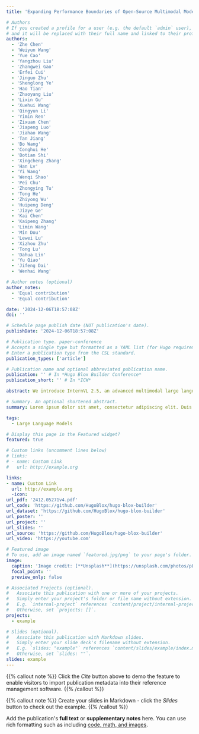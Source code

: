```yaml
---
title: 'Expanding Performance Boundaries of Open-Source Multimodal Models with Model, Data, and Test-Time Scaling'

# Authors
# If you created a profile for a user (e.g. the default `admin` user), write the username (folder name) here
# and it will be replaced with their full name and linked to their profile.
authors:
  - 'Zhe Chen'
  - 'Weiyun Wang'
  - 'Yue Cao'
  - 'Yangzhou Liu'
  - 'Zhangwei Gao'
  - 'Erfei Cui'
  - 'Jinguo Zhu'
  - 'Shenglong Ye'
  - 'Hao Tian'
  - 'Zhaoyang Liu'
  - 'Lixin Gu'
  - 'Xuehui Wang'
  - 'Qingyun Li'
  - 'Yimin Ren'
  - 'Zixuan Chen'
  - 'Jiapeng Luo'
  - 'Jiahao Wang'
  - 'Tan Jiang'
  - 'Bo Wang'
  - 'Conghui He'
  - 'Botian Shi'
  - 'Xingcheng Zhang'
  - 'Han Lv'
  - 'Yi Wang'
  - 'Wenqi Shao'
  - 'Pei Chu'
  - 'Zhongying Tu'
  - 'Tong He'
  - 'Zhiyong Wu'
  - 'Huipeng Deng'
  - 'Jiaye Ge'
  - 'Kai Chen'
  - 'Kaipeng Zhang'
  - 'Limin Wang'
  - 'Min Dou'
  - 'Lewei Lu'
  - 'Xizhou Zhu'
  - 'Tong Lu'
  - 'Dahua Lin'
  - 'Yu Qiao'
  - 'Jifeng Dai'
  - 'Wenhai Wang'

# Author notes (optional)
author_notes:
  - 'Equal contribution'
  - 'Equal contribution'

date: '2024-12-06T18:57:08Z'
doi: ''

# Schedule page publish date (NOT publication's date).
publishDate: '2024-12-06T18:57:08Z'

# Publication type. paper-conference
# Accepts a single type but formatted as a YAML list (for Hugo requirements).
# Enter a publication type from the CSL standard.
publication_types: ['article']

# Publication name and optional abbreviated publication name.
publication: '' # In *Hugo Blox Builder Conference*
publication_short: '' # In *ICW*

abstract: We introduce InternVL 2.5, an advanced multimodal large language model (MLLM) series that builds upon InternVL 2.0, maintaining its core model architecture while introducing significant enhancements in training and testing strategies as well as data quality. In this work, we delve into the relationship between model scaling and performance, systematically exploring the performance trends in vision encoders, language models, dataset sizes, and test-time configurations. Through extensive evaluations on a wide range of benchmarks, including multi-discipline reasoning, document understanding, multi-image / video understanding, real-world comprehension, multimodal hallucination detection, visual grounding, multilingual capabilities, and pure language processing, InternVL 2.5 exhibits competitive performance, rivaling leading commercial models such as GPT-4o and Claude-3.5-Sonnet. Notably, our model is the first open-source MLLMs to surpass 70% on the MMMU benchmark, achieving a 3.7-point improvement through Chain-of-Thought (CoT) reasoning and showcasing strong potential for test-time scaling. We hope this model contributes to the open-source community by setting new standards for developing and applying multimodal AI systems. HuggingFace demo see https://huggingface.co/spaces/OpenGVLab/InternVL.

# Summary. An optional shortened abstract.
summary: Lorem ipsum dolor sit amet, consectetur adipiscing elit. Duis posuere tellus ac convallis placerat. Proin tincidunt magna sed ex sollicitudin condimentum.

tags:
  - Large Language Models

# Display this page in the Featured widget?
featured: true

# Custom links (uncomment lines below)
# links:
# - name: Custom Link
#   url: http://example.org

links:
- name: Custom Link
  url: http://example.org
  -icon: 
url_pdf: '2412.05271v4.pdf'
url_code: 'https://github.com/HugoBlox/hugo-blox-builder'
url_dataset: 'https://github.com/HugoBlox/hugo-blox-builder'
url_poster: ''
url_project: ''
url_slides: ''
url_source: 'https://github.com/HugoBlox/hugo-blox-builder'
url_video: 'https://youtube.com'

# Featured image
# To use, add an image named `featured.jpg/png` to your page's folder.
image:
  caption: 'Image credit: [**Unsplash**](https://unsplash.com/photos/pLCdAaMFLTE)'
  focal_point: ''
  preview_only: false

# Associated Projects (optional).
#   Associate this publication with one or more of your projects.
#   Simply enter your project's folder or file name without extension.
#   E.g. `internal-project` references `content/project/internal-project/index.md`.
#   Otherwise, set `projects: []`.
projects:
  - example

# Slides (optional).
#   Associate this publication with Markdown slides.
#   Simply enter your slide deck's filename without extension.
#   E.g. `slides: "example"` references `content/slides/example/index.md`.
#   Otherwise, set `slides: ""`.
slides: example
---
```


{{% callout note %}}
Click the _Cite_ button above to demo the feature to enable visitors to import publication metadata into their reference management software.
{{% /callout %}}

{{% callout note %}}
Create your slides in Markdown - click the _Slides_ button to check out the example.
{{% /callout %}}

Add the publication's **full text** or **supplementary notes** here. You can use rich formatting such as including [code, math, and images](https://docs.hugoblox.com/content/writing-markdown-latex/).
